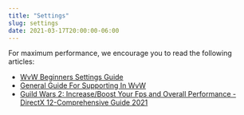 ```yaml
---
title: "Settings"
slug: settings
date: 2021-03-17T20:00:00-06:00
---
```


For maximum performance, we encourage you to read the following articles:

* [WvW Beginners Settings Guide](https://gw2mists.com/blog/wvw-beginners-settings-guide)
* [General Guide For Supporting In WvW](https://gw2mists.com/blog/general-guide-for-supporting-in-wvw)
* [Guild Wars 2: Increase/Boost Your Fps and Overall Performance -DirectX 12-Comprehensive Guide 2021](https://www.youtube.com/watch?v=-iwxRYZA5gw)
